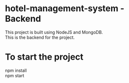 # hotel-management-system - Backend
This project is built using NodeJS and MongoDB. <br/>
This is the backend for the project.

# To start the project
npm install <br>
npm start
